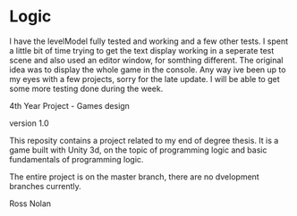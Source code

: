 # Logic

I have the levelModel fully tested and working and a few other tests. I spent a little bit of time trying to get
the text display working in a seperate test scene and also used an editor window, for somthing different. The original
idea was to display the whole game in the console. Any way ive been up to my eyes with a few projects, sorry for the
late update. I will be able to get some more testing done during the week.




4th Year Project - Games design

version 1.0

This reposity contains a project related to my end of degree thesis. It is a game built with Unity 3d, on the topic of programming logic and basic fundamentals of programming logic. 

The entire project is on the master branch, there are no dvelopment branches currently. 


Ross Nolan
